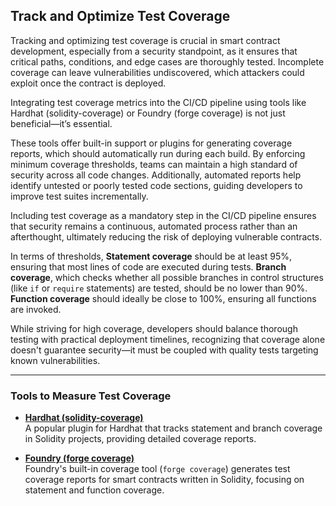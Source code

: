 ## Track and Optimize Test Coverage

Tracking and optimizing test coverage is crucial in smart contract development, especially from a security standpoint, as it ensures that critical paths, conditions, and edge cases are thoroughly tested. Incomplete coverage can leave vulnerabilities undiscovered, which attackers could exploit once the contract is deployed.

Integrating test coverage metrics into the CI/CD pipeline using tools like Hardhat (solidity-coverage) or Foundry (forge coverage) is not just beneficial—it’s essential.

These tools offer built-in support or plugins for generating coverage reports, which should automatically run during each build. By enforcing minimum coverage thresholds, teams can maintain a high standard of security across all code changes. Additionally, automated reports help identify untested or poorly tested code sections, guiding developers to improve test suites incrementally.

Including test coverage as a mandatory step in the CI/CD pipeline ensures that security remains a continuous, automated process rather than an afterthought, ultimately reducing the risk of deploying vulnerable contracts.

In terms of thresholds, **Statement coverage** should be at least 95%, ensuring that most lines of code are executed during tests. **Branch coverage**, which checks whether all possible branches in control structures (like `if` or `require` statements) are tested, should be no lower than 90%. **Function coverage** should ideally be close to 100%, ensuring all functions are invoked. 

While striving for high coverage, developers should balance thorough testing with practical deployment timelines, recognizing that coverage alone doesn't guarantee security—it must be coupled with quality tests targeting known vulnerabilities.

---

### Tools to Measure Test Coverage

- **[Hardhat (solidity-coverage)](https://github.com/sc-forks/solidity-coverage)**  
  A popular plugin for Hardhat that tracks statement and branch coverage in Solidity projects, providing detailed coverage reports.
  
- **[Foundry (forge coverage)](https://github.com/foundry-rs/foundry)**  
  Foundry's built-in coverage tool (`forge coverage`) generates test coverage reports for smart contracts written in Solidity, focusing on statement and function coverage.